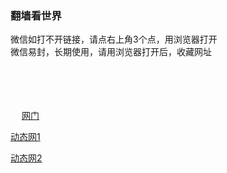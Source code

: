 <head>
<meta name="viewport" content="width=device-width, initial-scale=1.0"/>
</head>
<body>
<div class="container">
	<div id="header" class="row">
		<div class="sevencol">
<h3>翻墙看世界</h3>
		<a class="style1">微信如打不开链接，请点右上角3个点，用浏览器打开</a>
		</div>
<a class="style1">微信易封，长期使用，请用浏览器打开后，收藏网址</a>
		</div>
		<p> 　<p> 　
		<p> 　
<a href="https://github.com/ogate/ogate/blob/master/README.md" target="_blank">网门</a>
</div></p>
<a href="https://github.com/hao369/a/wiki/jyg" target="_blank">动态网1</a> 　
</div></p>
<a href="https://github.com/zhen99425/free/blob/master/README.md" target="_blank">动态网2</a></p>

